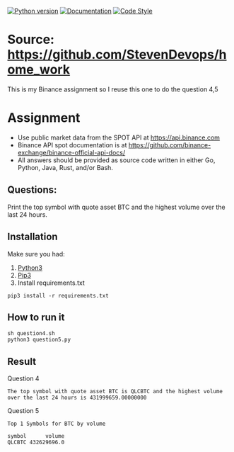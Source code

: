 [![Python version](https://img.shields.io/pypi/pyversions/binance-connector)](https://www.python.org/downloads/)
[![Documentation](https://img.shields.io/badge/docs-latest-blue)](https://binance-connector.readthedocs.io/en/stable/)
[![Code Style](https://img.shields.io/badge/code_style-black-black)](https://black.readthedocs.io/en/stable/)

# Source: https://github.com/StevenDevops/home_work
This is my Binance assignment so I reuse this one to do the question 4,5

# Assignment
- Use public market data from the SPOT API at https://api.binance.com
- Binance API spot documentation is at https://github.com/binance-exchange/binance-official-api-docs/
- All answers should be provided as source code written in either Go, Python, Java, Rust, and/or Bash.

## Questions:
Print the top symbol with quote asset BTC and the highest volume over the last 24 hours.

## Installation

Make sure you had:
1. [Python3](https://www.python.org/downloads/)
2. [Pip3](https://pip.pypa.io/en/stable/installation/)
3. Install requirements.txt
```
pip3 install -r requirements.txt
```

## How to run it
```
sh question4.sh
python3 question5.py
```

## Result

Question 4

`The top symbol with quote asset BTC is QLCBTC and the highest volume over the last 24 hours is 431999659.00000000`

Question 5

```
Top 1 Symbols for BTC by volume

symbol      volume
QLCBTC 432629696.0
```
